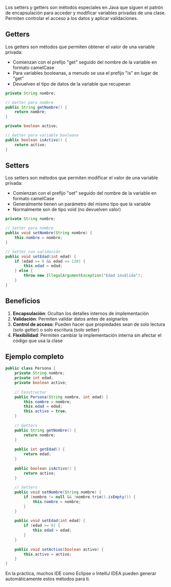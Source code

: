 Los setters y getters son métodos especiales en Java que siguen el patrón de encapsulación para acceder y modificar variables privadas de una clase. Permiten controlar el acceso a los datos y aplicar validaciones.

## Getters

Los getters son métodos que permiten obtener el valor de una variable privada:

- Comienzan con el prefijo "get" seguido del nombre de la variable en formato camelCase
- Para variables booleanas, a menudo se usa el prefijo "is" en lugar de "get"
- Devuelven el tipo de datos de la variable que recuperan

```java
private String nombre;

// Getter para nombre
public String getNombre() {
    return nombre;
}

private boolean activo;

// Getter para variable booleana
public boolean isActivo() {
    return activo;
}
```

## Setters

Los setters son métodos que permiten modificar el valor de una variable privada:

- Comienzan con el prefijo "set" seguido del nombre de la variable en formato camelCase
- Generalmente tienen un parámetro del mismo tipo que la variable
- Normalmente son de tipo void (no devuelven valor)

```java
private String nombre;

// Setter para nombre
public void setNombre(String nombre) {
    this.nombre = nombre;
}

// Setter con validación
public void setEdad(int edad) {
    if (edad >= 0 && edad <= 120) {
        this.edad = edad;
    } else {
        throw new IllegalArgumentException("Edad inválida");
    }
}
```

## Beneficios

1. **Encapsulación**: Ocultan los detalles internos de implementación
2. **Validación**: Permiten validar datos antes de asignarlos
3. **Control de acceso**: Pueden hacer que propiedades sean de solo lectura (solo getter) o solo escritura (solo setter)
4. **Flexibilidad**: Permiten cambiar la implementación interna sin afectar el código que usa la clase

## Ejemplo completo

```java
public class Persona {
    private String nombre;
    private int edad;
    private boolean activo;
    
    // Constructor
    public Persona(String nombre, int edad) {
        this.nombre = nombre;
        this.edad = edad;
        this.activo = true;
    }
    
    // Getters
    public String getNombre() {
        return nombre;
    }
    
    public int getEdad() {
        return edad;
    }
    
    public boolean isActivo() {
        return activo;
    }
    
    // Setters
    public void setNombre(String nombre) {
        if (nombre != null && !nombre.trim().isEmpty()) {
            this.nombre = nombre;
        }
    }
    
    public void setEdad(int edad) {
        if (edad >= 0) {
            this.edad = edad;
        }
    }
    
    public void setActivo(boolean activo) {
        this.activo = activo;
    }
}
```

En la práctica, muchos IDE como Eclipse o IntelliJ IDEA pueden generar automáticamente estos métodos para ti.
